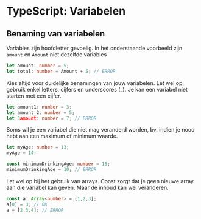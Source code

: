 # TypeScript: Variabelen

## Benaming van variabelen

Variables zijn hoofdletter gevoelig. In het onderstaande voorbeeld zijn `amount` en `Amount` niet dezelfde variables

```typescript
let amount: number = 5;
let total: number = Amount + 5; // ERROR
```

Kies altijd voor duidelijke benamingen van jouw variabelen. Let wel op, gebruik enkel letters, cijfers en underscores (\_). Je kan een variabel niet starten met een cijfer.

```typescript
let amount1: number = 3;
let amount_2: number = 5;
let 3amount: number = 7; // ERROR
```

Soms wil je een variabel die niet mag veranderd worden, bv. indien je nood hebt aan een maximum of minimum waarde.

```typescript
let myAge: number = 13;
myAge = 14;

const minimumDrinkingAge: number = 16;
minimumDrinkingAge = 10; // ERROR
```

Let wel op bij het gebruik van arrays. Const zorgt dat je geen nieuwe array aan die variabel kan geven. Maar de inhoud kan wel veranderen.

```typescript
const a: Array<number> = [1,2,3];
a[0] = 3; // OK
a = [2,3,4]; // ERROR
```

